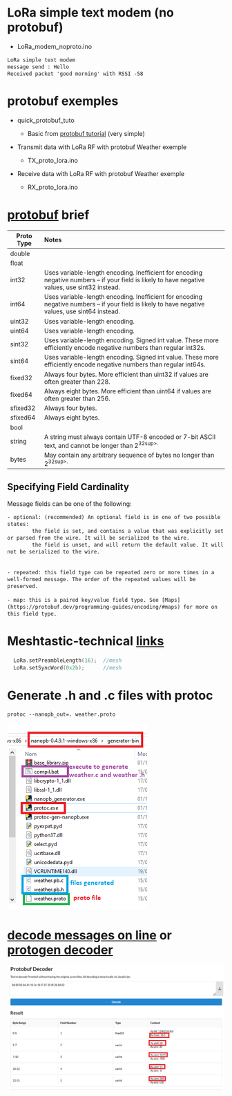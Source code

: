 # LoRa simple text modem (no protobuf)

- LoRa_modem_noproto.ino

```
LoRa simple text modem
message send : Hello
Received packet 'good morning' with RSSI -58
```

# protobuf exemples

- quick_protobuf_tuto

	- Basic from [protobuf tutorial](https://techtutorialsx.com/2018/10/19/esp32-esp8266-arduino-protocol-buffers/) (very simple)

- Transmit data with LoRa RF with protobuf Weather exemple

	- TX_proto_lora.ino

- Receive data with LoRa RF with protobuf Weather exemple

	- RX_proto_lora.ino


# [protobuf](https://protobuf.dev/programming-guides/proto3/) brief

  
|Proto Type	|Notes|
|---    |:--    |
|double	|	|
|float	|	|
|int32	|Uses variable-length encoding. Inefficient for encoding negative numbers – if your field is likely to have negative values, use sint32 instead.|
|int64	|Uses variable-length encoding. Inefficient for encoding negative numbers – if your field is likely to have negative values, use sint64 instead.|
|uint32	|Uses variable-length encoding.|
|uint64	|Uses variable-length encoding.|
|sint32	|Uses variable-length encoding. Signed int value. These more efficiently encode negative numbers than regular int32s.|
|sint64	|Uses variable-length encoding. Signed int value. These more efficiently encode negative numbers than regular int64s.|
|fixed32 |	Always four bytes. More efficient than uint32 if values are often greater than 228.|
|fixed64 |	Always eight bytes. More efficient than uint64 if values are often greater than 256.|
|sfixed32 |	Always four bytes.|
|sfixed64 |	Always eight bytes.|
|bool	|	|
|string	|A string must always contain UTF-8 encoded or 7-bit ASCII text, and cannot be longer than 2<sup>32sup>.|
|bytes	|May contain any arbitrary sequence of bytes no longer than 2<sup>32sup>.|

## Specifying Field Cardinality

Message fields can be one of the following:

    - optional: (recommended) An optional field is in one of two possible states:
            the field is set, and contains a value that was explicitly set or parsed from the wire. It will be serialized to the wire.
            the field is unset, and will return the default value. It will not be serialized to the wire.


    - repeated: this field type can be repeated zero or more times in a well-formed message. The order of the repeated values will be preserved.

    - map: this is a paired key/value field type. See [Maps](https://protobuf.dev/programming-guides/encoding/#maps) for more on this field type.
	

# Meshtastic-technical [links](https://meshtastic.org/docs/overview/mesh-algo/)	


```cpp
  LoRa.setPreambleLength(16);  //mesh
  LoRa.setSyncWord(0x2b);      //mesh
 ``` 

# Generate .h and .c files with protoc

```
protoc --nanopb_out=. weather.proto
```

![protoc](protocWin.png "protoc")

# [decode messages on line](https://protobuf-decoder.netlify.app/) or [protogen decoder](https://protogen.marcgravell.com/decode)

![decode](decodeWeather.png "decode")